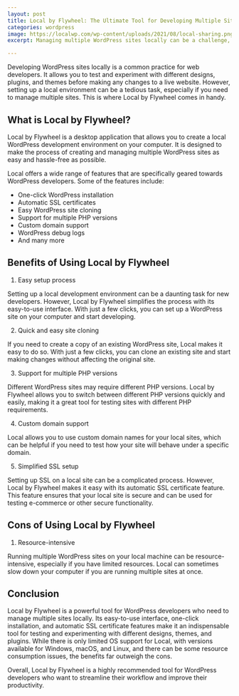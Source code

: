 ```yaml
---
layout: post
title: Local by Flywheel: The Ultimate Tool for Developing Multiple Sites Locally
categories: wordpress
image: https://localwp.com/wp-content/uploads/2021/08/local-sharing.png
excerpt: Managing multiple WordPress sites locally can be a challenge, but Local by Flywheel makes it easy. In this post, we'll explore the benefits of this powerful desktop application for WordPress developers.

---
```


Developing WordPress sites locally is a common practice for web developers. It allows you to test and experiment with different designs, plugins, and themes before making any changes to a live website. However, setting up a local environment can be a tedious task, especially if you need to manage multiple sites. This is where Local by Flywheel comes in handy.

## What is Local by Flywheel?

Local by Flywheel is a desktop application that allows you to create a local WordPress development environment on your computer. It is designed to make the process of creating and managing multiple WordPress sites as easy and hassle-free as possible.

Local offers a wide range of features that are specifically geared towards WordPress developers. Some of the features include:

- One-click WordPress installation
- Automatic SSL certificates
- Easy WordPress site cloning
- Support for multiple PHP versions
- Custom domain support
- WordPress debug logs
- And many more

## Benefits of Using Local by Flywheel

1. Easy setup process

Setting up a local development environment can be a daunting task for new developers. However, Local by Flywheel simplifies the process with its easy-to-use interface. With just a few clicks, you can set up a WordPress site on your computer and start developing.

2. Quick and easy site cloning

If you need to create a copy of an existing WordPress site, Local makes it easy to do so. With just a few clicks, you can clone an existing site and start making changes without affecting the original site.

3. Support for multiple PHP versions

Different WordPress sites may require different PHP versions. Local by Flywheel allows you to switch between different PHP versions quickly and easily, making it a great tool for testing sites with different PHP requirements.

4. Custom domain support

Local allows you to use custom domain names for your local sites, which can be helpful if you need to test how your site will behave under a specific domain.

5. Simplified SSL setup

Setting up SSL on a local site can be a complicated process. However, Local by Flywheel makes it easy with its automatic SSL certificate feature. This feature ensures that your local site is secure and can be used for testing e-commerce or other secure functionality.

## Cons of Using Local by Flywheel

1. Resource-intensive

Running multiple WordPress sites on your local machine can be resource-intensive, especially if you have limited resources. Local can sometimes slow down your computer if you are running multiple sites at once.

## Conclusion

Local by Flywheel is a powerful tool for WordPress developers who need to manage multiple sites locally. Its easy-to-use interface, one-click installation, and automatic SSL certificate features make it an indispensable tool for testing and experimenting with different designs, themes, and plugins. While there is only limited OS support for Local, with versions available for Windows, macOS, and Linux, and there can be some resource consumption issues, the benefits far outweigh the cons.

Overall, Local by Flywheel is a highly recommended tool for WordPress developers who want to streamline their workflow and improve their productivity.
